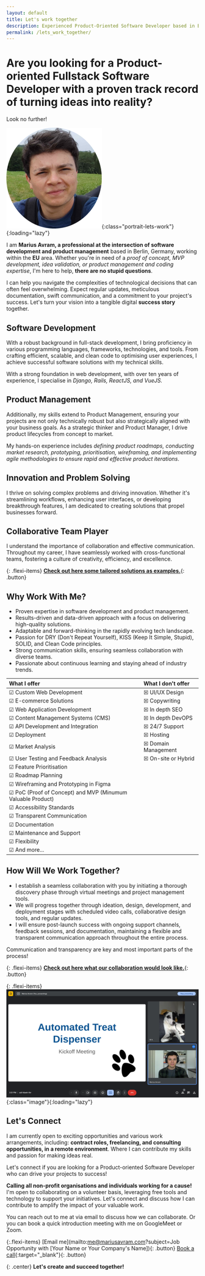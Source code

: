 ```yaml
---
layout: default
title: Let's work together
description: Experienced Product-Oriented Software Developer based in Berlin, offering freelance services for websites and web applications. Proven expertise in code efficiency, product strategy, and collaborative project success. Specializing in proof of concept, MVP development, idea validation, and comprehensive product management and coding solutions. Let's collaborate to bring your digital projects to life.
permalink: /lets_work_together/
---
```


# Are you looking for a Product-oriented Fullstack Software Developer with a proven track record of turning ideas into reality?

Look no further!

![Marius Avram Profile Portrait](/assets/Marius_Avram_portrait.png){:class="portrait-lets-work"}{:loading="lazy"}

I am **Marius Avram, a professional at the intersection of software development and product management** based in Berlin, Germany, working within the **EU** area. Whether you're in need of a _proof of concept, MVP development, idea validation, or product management and coding expertise_, I'm here to help, **there are no stupid questions**.

I can help you navigate the complexities of technological decisions that can often feel overwhelming. Expect regular updates, meticulous documentation, swift communication, and a commitment to your project's success. Let's turn your vision into a tangible digital **success story** together.

## Software Development

With a robust background in full-stack development, I bring proficiency in various programming languages, frameworks, technologies, and tools. From crafting efficient, scalable, and clean code to optimising user experiences, I achieve successful software solutions with my technical skills.

With a strong foundation in web development, with over ten years of experience, I specialise in _Django, Rails, ReactJS, and VueJS._

## Product Management

Additionally, my skills extend to Product Management, ensuring your projects are not only technically robust but also strategically aligned with your business goals. As a strategic thinker and Product Manager, I drive product lifecycles from concept to market.

My hands-on experience includes _defining product roadmaps, conducting market research, prototyping, prioritisation, wireframing, and implementing agile methodologies to ensure rapid and effective product iterations_.

## Innovation and Problem Solving

I thrive on solving complex problems and driving innovation. Whether it's streamlining workflows, enhancing user interfaces, or developing breakthrough features, I am dedicated to creating solutions that propel businesses forward.

## Collaborative Team Player

I understand the importance of collaboration and effective communication. Throughout my career, I have seamlessly worked with cross-functional teams, fostering a culture of creativity, efficiency, and excellence.

{: .flexi-items}
[**Check out here some tailored solutions as examples.**](/solutions/){: .button}

## Why Work With Me?

- Proven expertise in software development and product management.
- Results-driven and data-driven approach with a focus on delivering high-quality solutions.
- Adaptable and forward-thinking in the rapidly evolving tech landscape.
- Passion for DRY (Don't Repeat Yourself), KISS (Keep It Simple, Stupid), SOLID, and Clean Code principles.
- Strong communication skills, ensuring seamless collaboration with diverse teams.
- Passionate about continuous learning and staying ahead of industry trends.

| What I offer | What I don't offer | 
| :------------------------ | :-------------------- |  
| &#9745; Custom Web Development | &#9746; UI/UX Design | 
| &#9745; E-commerce Solutions | &#9746; Copywriting | 
| &#9745; Web Application Development | &#9746; In depth SEO | 
| &#9745; Content Management Systems (CMS) | &#9746; In depth DevOPS | 
| &#9745; API Development and Integration | &#9746; 24/7 Support | 
| &#9745; Deployment | &#9746; Hosting | 
| &#9745; Market Analysis | &#9746; Domain Management | 
| &#9745; User Testing and Feedback Analysis | &#9746; On-site or Hybrid | 
| &#9745; Feature Prioritisation |  | 
| &#9745; Roadmap Planning |  | 
| &#9745; Wireframing and Prototyping in Figma |  | 
| &#9745; PoC (Proof of Concept) and MVP (Minumum Valuable Product) |  | 
| &#9745; Accessibility Standards |  | 
| &#9745; Transparent Communication |  | 
| &#9745; Documentation |  | 
| &#9745; Maintenance and Support |  | 
| &#9745; Flexibility |  |  | 
| &#9745; And more... |  |  | 

## How Will We Work Together?

- I establish a seamless collaboration with you by initiating a thorough discovery phase through virtual meetings and project management tools.
- We will progress together through ideation, design, development, and deployment stages with scheduled video calls, collaborative design tools, and regular updates.
- I will ensure post-launch success with ongoing support channels, feedback sessions, and documentation, maintaining a flexible and transparent communication approach throughout the entire process.

Communication and transparency are key and most important parts of the process!

{: .flexi-items}
[**Check out here what our collaboration would look like.**](/collaboration/){: .button}

{: .flexi-items}
![Marius Avram Meeting with Mio](/assets/collab_comms.png){:class="image"}{:loading="lazy"}

## Let's Connect

I am currently open to exciting opportunities and various work arrangements, including: **contract roles, freelancing, and consulting opportunities, in a remote environment**. Where I can contribute my skills and passion for making ideas real.

Let's connect if you are looking for a Product-oriented Software Developer who can drive your projects to success!

**Calling all non-profit organisations and individuals working for a cause!** I'm open to collaborating on a volunteer basis, leveraging free tools and technology to support your initiatives. Let's connect and discuss how I can contribute to amplify the impact of your valuable work.

You can reach out to me at via email to discuss how we can collaborate. Or you can book a quick introduction meeting with me on GoogleMeet or Zoom.

{:.flexi-items}
[Email me](mailto:me@mariusavram.com?subject=Job Opportunity with [Your Name or Your Company's Name]){: .button}
[Book a call](https://calendly.com/mariusavram/20min){:target="_blank"}{: .button}

{: .center}
**Let's create and succeed together!**